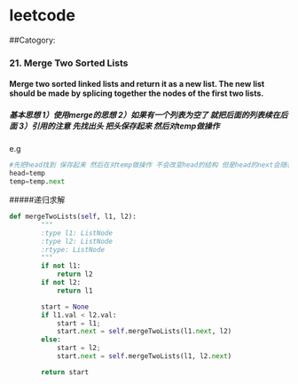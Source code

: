 # leetcode
##Catogory: 
### 21. Merge Two Sorted Lists
#### Merge two sorted linked lists and return it as a new list. The new list should be made by splicing together the nodes of the first two lists.
##### 基本思想 1）使用merge的思想 2）如果有一个列表为空了 就把后面的列表续在后面 3）引用的注意 先找出头 把头保存起来 然后对temp做操作
e.g
```python
#先把head找到 保存起来 然后在对temp做操作 不会改变head的结构 但是head的next会随着temp的改变而改变
head=temp
temp=temp.next
```
#####递归求解
```python
def mergeTwoLists(self, l1, l2):
        """
        :type l1: ListNode
        :type l2: ListNode
        :rtype: ListNode
        """
        if not l1:
            return l2
        if not l2:
            return l1

        start = None    
        if l1.val < l2.val:
            start = l1;
            start.next = self.mergeTwoLists(l1.next, l2)
        else:
            start = l2;
            start.next = self.mergeTwoLists(l1, l2.next)

        return start
```        


